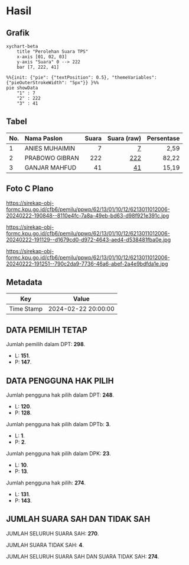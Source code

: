 # Hasil

## Grafik

```mermaid
xychart-beta
    title "Perolehan Suara TPS"
    x-axis [01, 02, 03]
    y-axis "Suara" 0 --> 222
    bar [7, 222, 41]
```

```mermaid
%%{init: {"pie": {"textPosition": 0.5}, "themeVariables": {"pieOuterStrokeWidth": "5px"}} }%%
pie showData
    "1" : 7
    "2" : 222
    "3" : 41
```

## Tabel

| No. | Nama Paslon    | Suara | Suara (raw) | Persentase |
|:--- |:-------------- | -----:| -----------:| ----------:|
| 1   | ANIES MUHAIMIN | 7     | [7][p-1]    | 2,59       |
| 2   | PRABOWO GIBRAN | 222   | [222][p-2]  | 82,22      |
| 3   | GANJAR MAHFUD  | 41    | [41][p-3]   | 15,19      |


[p-1]: https://github.com/gigit-pemilu/pemilu-2024-62-kalimantan-tengah/blob/main/pilpres/hitung-suara/sub/62-kalimantan-tengah/sub/13-barito-timur/sub/01-dusun-timur/sub/1012-tamiang-layang/sub/006-tps/sub/paslon-1.txt
[p-2]: https://github.com/gigit-pemilu/pemilu-2024-62-kalimantan-tengah/blob/main/pilpres/hitung-suara/sub/62-kalimantan-tengah/sub/13-barito-timur/sub/01-dusun-timur/sub/1012-tamiang-layang/sub/006-tps/sub/paslon-2.txt
[p-3]: https://github.com/gigit-pemilu/pemilu-2024-62-kalimantan-tengah/blob/main/pilpres/hitung-suara/sub/62-kalimantan-tengah/sub/13-barito-timur/sub/01-dusun-timur/sub/1012-tamiang-layang/sub/006-tps/sub/paslon-3.txt

## Foto C Plano

https://sirekap-obj-formc.kpu.go.id/cfb6/pemilu/ppwp/62/13/01/10/12/6213011012006-20240222-190848--8110e4fc-7a8a-49eb-bd63-d98f921e391c.jpg

https://sirekap-obj-formc.kpu.go.id/cfb6/pemilu/ppwp/62/13/01/10/12/6213011012006-20240222-191129--d1679cd0-d972-4643-aed4-d538481fba0e.jpg

https://sirekap-obj-formc.kpu.go.id/cfb6/pemilu/ppwp/62/13/01/10/12/6213011012006-20240222-191251--790c2da9-7736-46a6-abef-2a4e9bdfda1e.jpg


## Metadata

| Key        | Value               |
| ---------- | ------------------- |
| Time Stamp | 2024-02-22 20:00:00 |


## DATA PEMILIH TETAP

Jumlah pemilih dalam DPT: **298**.
 * L: **151**.
 * P: **147**.

## DATA PENGGUNA HAK PILIH

Jumlah pengguna hak pilih dalam DPT: **248**.
 * L: **120**.
 * P: **128**.

Jumlah pengguna hak pilih dalam DPTb: **3**.
 * L: **1**.
 * P: **2**.

Jumlah pengguna hak pilih dalam DPK: **23**.
 * L: **10**.
 * P: **13**.

Jumlah pengguna hak pilih: **274**.
 * L: **131**.
 * P: **143**.

## JUMLAH SUARA SAH DAN TIDAK SAH

JUMLAH SELURUH SUARA SAH: **270**.

JUMLAH SUARA TIDAK SAH: **4**.

JUMLAH SELURUH SUARA SAH DAN SUARA TIDAK SAH: **274**.


